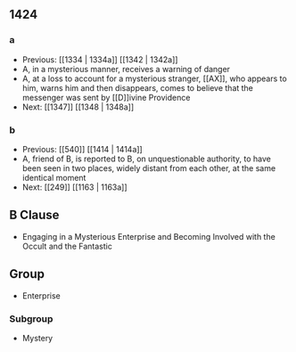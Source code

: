 ## 1424
### a
- Previous: [[1334 | 1334a]] [[1342 | 1342a]] 
- A, in a mysterious manner, receives a warning of danger
- A, at a loss to account for a mysterious stranger, [[AX]], who appears to him, warns him and then disappears, comes to believe that the messenger was sent by [[D]]ivine Providence
- Next: [[1347]] [[1348 | 1348a]] 

### b
- Previous: [[540]] [[1414 | 1414a]] 
- A, friend of B, is reported to B, on unquestionable authority, to have been seen in two places, widely distant from each other, at the same identical moment
- Next: [[249]] [[1163 | 1163a]] 

## B Clause
- Engaging in a Mysterious Enterprise and Becoming Involved with the Occult and the Fantastic

## Group
- Enterprise

### Subgroup
- Mystery

